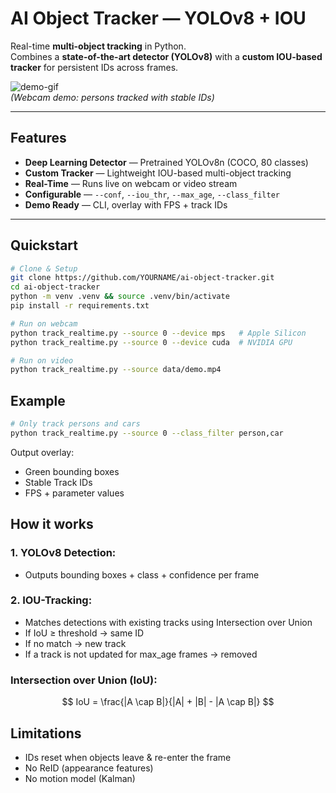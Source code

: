 # AI Object Tracker — YOLOv8 + IOU

Real-time **multi-object tracking** in Python.  
Combines a **state-of-the-art detector (YOLOv8)** with a **custom IOU-based tracker** for persistent IDs across frames.

![demo-gif](assets/demo.gif)  
*(Webcam demo: persons tracked with stable IDs)*

---

## Features
- **Deep Learning Detector** — Pretrained YOLOv8n (COCO, 80 classes)  
- **Custom Tracker** — Lightweight IOU-based multi-object tracking  
- **Real-Time** — Runs live on webcam or video stream  
- **Configurable** — `--conf`, `--iou_thr`, `--max_age`, `--class_filter`  
- **Demo Ready** — CLI, overlay with FPS + track IDs  

---

## Quickstart

```bash
# Clone & Setup
git clone https://github.com/YOURNAME/ai-object-tracker.git
cd ai-object-tracker
python -m venv .venv && source .venv/bin/activate
pip install -r requirements.txt

# Run on webcam
python track_realtime.py --source 0 --device mps   # Apple Silicon
python track_realtime.py --source 0 --device cuda  # NVIDIA GPU

# Run on video
python track_realtime.py --source data/demo.mp4
```
## Example

```bash
# Only track persons and cars
python track_realtime.py --source 0 --class_filter person,car
```
Output overlay:
* Green bounding boxes
* Stable Track IDs
* FPS + parameter values

## How it works
### 1. YOLOv8 Detection:
* Outputs bounding boxes + class + confidence per frame
### 2. IOU-Tracking:
* Matches detections with existing tracks using Intersection over Union
* If IoU ≥ threshold → same ID
* If no match → new track
* If a track is not updated for max_age frames → removed
### Intersection over Union (IoU):
$$
IoU = \frac{|A \cap B|}{|A| + |B| - |A \cap B|}
$$

## Limitations
* IDs reset when objects leave & re-enter the frame
* No ReID (appearance features)
* No motion model (Kalman)


​	
 

